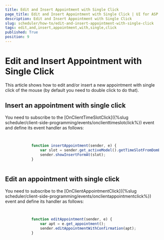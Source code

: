 ```yaml
---
title: Edit and Insert Appointment with Single Click
page_title: Edit and Insert Appointment with Single Click | UI for ASP.NET AJAX Documentation
description: Edit and Insert Appointment with Single Click
slug: scheduler/how-to/edit-and-insert-appointment-with-single-click
tags: edit,and,insert,appointment,with,single,click
published: True
position: 9
---
```


# Edit and Insert Appointment with Single Click



This article shows how to edit and/or insert a new appointment with single click of the mouse (by default you need to double click to do that).

## Insert an appointment with single click

You need to subscribe to the [OnClientTimeSlotClick]({%slug scheduler/client-side-programming/events/onclienttimeslotclick%}) event and define its event handler as follows:

````JavaScript
	
	
	        function insertAppointment(sender, e) {
	            var slot = sender.get_activeModel().getTimeSlotFromDomElement(e.get_domEvent().target);
	            sender.showInsertFormAt(slot);
	        }
	
````





## Edit an appointment with single click

You need to subscribe to the [OnClientAppointmentClick]({%slug scheduler/client-side-programming/events/onclientappointmentclick%}) event and define its handler as follows:

````JavaScript
	
	
	        function editAppointment(sender, e) {
	            var apt = e.get_appointment();
	            sender.editAppointmentWithConfirmation(apt);
	        }
	
````


